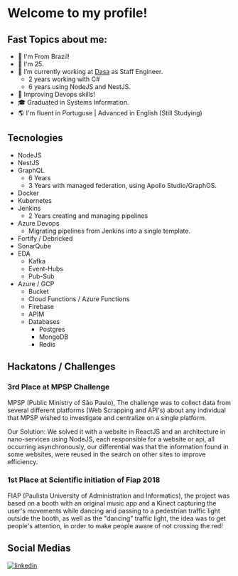 # Welcome to my profile!

## Fast Topics about me:

- 📌 I'm From Brazil!
- 🎂 I'm 25.
- 🏢 I’m currently working at [Dasa](www.dasa.com.br) as Staff Engineer.
  - 2 years working with C#
  - 6 years using NodeJS and NestJS.
- 📖 Improving Devops skills!
- 🎓 Graduated in Systems Information.
- 🌎 I'm fluent in Portuguse | Advanced in English (Still Studying)

## Tecnologies
- NodeJS
- NestJS
- GraphQL
  - 6 Years
  - 3 Years with managed federation, using Apollo Studio/GraphOS.
- Docker
- Kubernetes
- Jenkins
  - 2 Years creating and managing pipelines
- Azure Devops
  - Migrating pipelines from Jenkins into a single template.
- Fortify / Debricked
- SonarQube
- EDA
  - Kafka
  - Event-Hubs
  - Pub-Sub
- Azure / GCP
  - Bucket
  - Cloud Functions / Azure Functions
  - Firebase
  - APIM
  - Databases
    - Postgres
    - MongoDB
    - Redis


## Hackatons / Challenges

### 3rd Place at MPSP Challenge

MPSP (Public Ministry of São Paulo), The challenge was to collect data from several different platforms (Web Scrapping and API's) about any individual that MPSP wished to investigate and centralize on a single platform.

Our Solution: We solved it with a website in ReactJS and an architecture in nano-services using NodeJS, each responsible for a website or api, all occurring asynchronously, our differential was that the information found in some websites, were reused in the search on other sites to improve efficiency.


### 1st Place at Scientific initiation of Fiap 2018

FIAP (Paulista University of Administration and Informatics), the project was based on a booth with an original music app and a Kinect capturing the user's movements while dancing and passing to a pedestrian traffic light outside the booth, as well as the "dancing" traffic light, the idea was to get people's attention, in order to make people aware of not crossing the red!


## Social Medias

   [![linkedin](https://user-images.githubusercontent.com/37448340/87230217-d1223200-c384-11ea-83c1-27175c5f45b2.png)](https://www.linkedin.com/in/gabriel-jara/)
